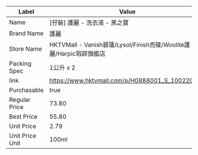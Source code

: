 | Label           | Value                                                    |
| --------------- | -------------------------------------------------------- |
| Name            | [孖裝] 護麗 - 洗衣液 - 黑之寶                                      |
| Brand Name      | 護麗                                                       |
| Store Name      | HKTVMall - Vanish碧蓮/Lysol/Finish亮碟/Woolite護麗/Harpic瑕辟旗艦店 |
| Packing Spec    | 1公升 x 2                                                  |
| link            | https://www.hktvmall.com/p/H0888001_S_10022053A          |
| Purchasable     | true                                                     |
| Regular Price   | 73.80                                                    |
| Best Price      | 55.80                                                    |
| Unit Price      | 2.79                                                     |
| Unit Price Unit | 100ml                                                    |
